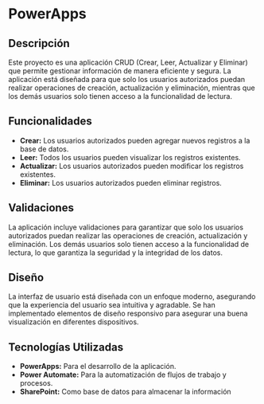 # PowerApps
## Descripción

Este proyecto es una aplicación CRUD (Crear, Leer, Actualizar y Eliminar) que permite gestionar información de manera eficiente y segura. La aplicación está diseñada para que solo los usuarios autorizados puedan realizar operaciones de creación, actualización y eliminación, mientras que los demás usuarios solo tienen acceso a la funcionalidad de lectura.

## Funcionalidades

- **Crear:** Los usuarios autorizados pueden agregar nuevos registros a la base de datos.
- **Leer:** Todos los usuarios pueden visualizar los registros existentes.
- **Actualizar:** Los usuarios autorizados pueden modificar los registros existentes.
- **Eliminar:** Los usuarios autorizados pueden eliminar registros.

## Validaciones

La aplicación incluye validaciones para garantizar que solo los usuarios autorizados puedan realizar las operaciones de creación, actualización y eliminación. Los demás usuarios solo tienen acceso a la funcionalidad de lectura, lo que garantiza la seguridad y la integridad de los datos.

## Diseño

La interfaz de usuario está diseñada con un enfoque moderno, asegurando que la experiencia del usuario sea intuitiva y agradable. Se han implementado elementos de diseño responsivo para asegurar una buena visualización en diferentes dispositivos.

## Tecnologías Utilizadas

- **PowerApps:** Para el desarrollo de la aplicación.
- **Power Automate:** Para la automatización de flujos de trabajo y procesos.
- **SharePoint:** Como base de datos para almacenar la información
